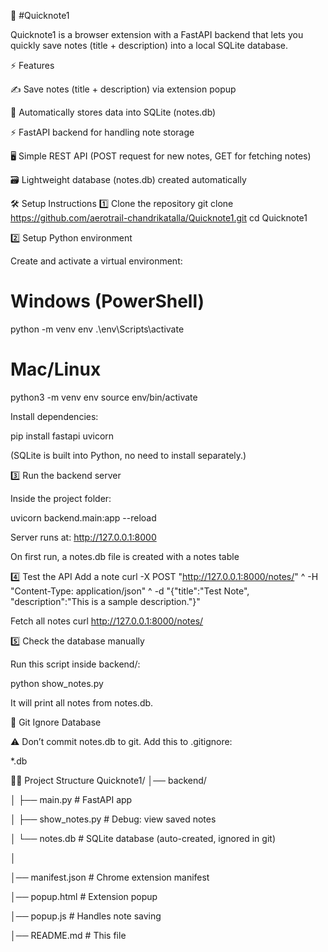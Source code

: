 📒 #Quicknote1

Quicknote1 is a browser extension with a FastAPI backend that lets you quickly save notes (title + description) into a local SQLite database.

⚡ Features

✍️ Save notes (title + description) via extension popup

💾 Automatically stores data into SQLite (notes.db)

⚡ FastAPI backend for handling note storage

🖥️ Simple REST API (POST request for new notes, GET for fetching notes)

🗃️ Lightweight database (notes.db) created automatically

🛠️ Setup Instructions
1️⃣ Clone the repository
git clone https://github.com/aerotrail-chandrikatalla/Quicknote1.git
cd Quicknote1

2️⃣ Setup Python environment

Create and activate a virtual environment:

# Windows (PowerShell)
python -m venv env
.\env\Scripts\activate

# Mac/Linux
python3 -m venv env
source env/bin/activate


Install dependencies:

pip install fastapi uvicorn


(SQLite is built into Python, no need to install separately.)

3️⃣ Run the backend server

Inside the project folder:

uvicorn backend.main:app --reload


Server runs at: http://127.0.0.1:8000

On first run, a notes.db file is created with a notes table

4️⃣ Test the API
Add a note
curl -X POST "http://127.0.0.1:8000/notes/" ^
-H "Content-Type: application/json" ^
-d "{\"title\":\"Test Note\", \"description\":\"This is a sample description.\"}"

Fetch all notes
curl http://127.0.0.1:8000/notes/

5️⃣ Check the database manually

Run this script inside backend/:

python show_notes.py


It will print all notes from notes.db.

🚫 Git Ignore Database

⚠️ Don’t commit notes.db to git. Add this to .gitignore:

*.db

🧑‍💻 Project Structure
Quicknote1/
│── backend/

│   ├── main.py          # FastAPI app

│   ├── show_notes.py    # Debug: view saved notes

│   └── notes.db         # SQLite database (auto-created, ignored in git)

│

│── manifest.json        # Chrome extension manifest

│── popup.html           # Extension popup

│── popup.js             # Handles note saving

│── README.md            # This file
